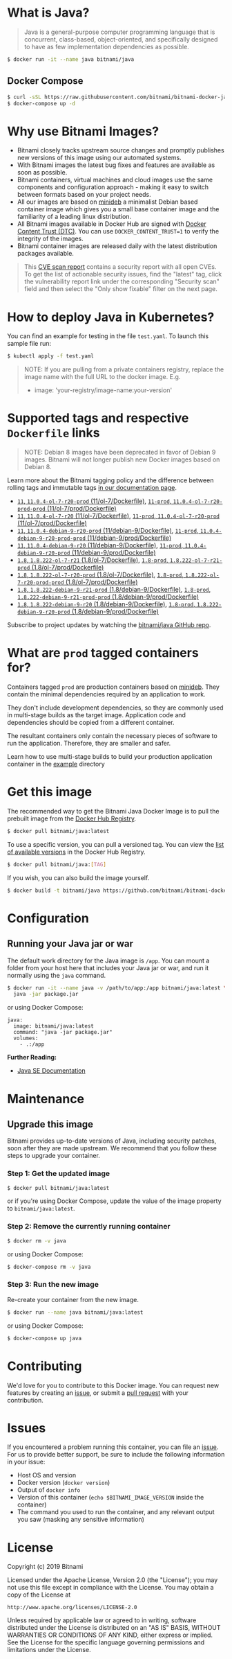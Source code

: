 # What is Java?

> Java is a general-purpose computer programming language that is concurrent, class-based, object-oriented, and specifically designed to have as few implementation dependencies as possible.

```bash
$ docker run -it --name java bitnami/java
```

## Docker Compose

```bash
$ curl -sSL https://raw.githubusercontent.com/bitnami/bitnami-docker-java/master/docker-compose.yml > docker-compose.yml
$ docker-compose up -d
```

# Why use Bitnami Images?

* Bitnami closely tracks upstream source changes and promptly publishes new versions of this image using our automated systems.
* With Bitnami images the latest bug fixes and features are available as soon as possible.
* Bitnami containers, virtual machines and cloud images use the same components and configuration approach - making it easy to switch between formats based on your project needs.
* All our images are based on [minideb](https://github.com/bitnami/minideb) a minimalist Debian based container image which gives you a small base container image and the familiarity of a leading linux distribution.
* All Bitnami images available in Docker Hub are signed with [Docker Content Trust (DTC)](https://docs.docker.com/engine/security/trust/content_trust/). You can use `DOCKER_CONTENT_TRUST=1` to verify the integrity of the images.
* Bitnami container images are released daily with the latest distribution packages available.


> This [CVE scan report](https://quay.io/repository/bitnami/java?tab=tags) contains a security report with all open CVEs. To get the list of actionable security issues, find the "latest" tag, click the vulnerability report link under the corresponding "Security scan" field and then select the "Only show fixable" filter on the next page.

# How to deploy Java in Kubernetes?

You can find an example for testing in the file `test.yaml`. To launch this sample file run:

```bash
$ kubectl apply -f test.yaml
```

> NOTE: If you are pulling from a private containers registry, replace the image name with the full URL to the docker image. E.g.
>
> - image: 'your-registry/image-name:your-version'

# Supported tags and respective `Dockerfile` links

> NOTE: Debian 8 images have been deprecated in favor of Debian 9 images. Bitnami will not longer publish new Docker images based on Debian 8.

Learn more about the Bitnami tagging policy and the difference between rolling tags and immutable tags [in our documentation page](https://docs.bitnami.com/containers/how-to/understand-rolling-tags-containers/).


- [`11`, `11.0.4-ol-7-r20-prod` (11/ol-7/Dockerfile)](https://github.com/bitnami/bitnami-docker-java/blob/11.0.4-ol-7-r20-prod/11/ol-7/Dockerfile), [`11-prod`, `11.0.4-ol-7-r20-prod-prod` (11/ol-7/prod/Dockerfile)](https://github.com/bitnami/bitnami-docker-java/blob/11.0.4-ol-7-r20-prod/11/ol-7/prod/Dockerfile)
- [`11`, `11.0.4-ol-7-r20` (11/ol-7/Dockerfile)](https://github.com/bitnami/bitnami-docker-java/blob/11.0.4-ol-7-r20/11/ol-7/Dockerfile), [`11-prod`, `11.0.4-ol-7-r20-prod` (11/ol-7/prod/Dockerfile)](https://github.com/bitnami/bitnami-docker-java/blob/11.0.4-ol-7-r20/11/ol-7/prod/Dockerfile)
- [`11`, `11.0.4-debian-9-r20-prod` (11/debian-9/Dockerfile)](https://github.com/bitnami/bitnami-docker-java/blob/11.0.4-debian-9-r20-prod/11/debian-9/Dockerfile), [`11-prod`, `11.0.4-debian-9-r20-prod-prod` (11/debian-9/prod/Dockerfile)](https://github.com/bitnami/bitnami-docker-java/blob/11.0.4-debian-9-r20-prod/11/debian-9/prod/Dockerfile)
- [`11`, `11.0.4-debian-9-r20` (11/debian-9/Dockerfile)](https://github.com/bitnami/bitnami-docker-java/blob/11.0.4-debian-9-r20/11/debian-9/Dockerfile), [`11-prod`, `11.0.4-debian-9-r20-prod` (11/debian-9/prod/Dockerfile)](https://github.com/bitnami/bitnami-docker-java/blob/11.0.4-debian-9-r20/11/debian-9/prod/Dockerfile)
- [`1.8`, `1.8.222-ol-7-r21` (1.8/ol-7/Dockerfile)](https://github.com/bitnami/bitnami-docker-java/blob/1.8.222-ol-7-r21/1.8/ol-7/Dockerfile), [`1.8-prod`, `1.8.222-ol-7-r21-prod` (1.8/ol-7/prod/Dockerfile)](https://github.com/bitnami/bitnami-docker-java/blob/1.8.222-ol-7-r21/1.8/ol-7/prod/Dockerfile)
- [`1.8`, `1.8.222-ol-7-r20-prod` (1.8/ol-7/Dockerfile)](https://github.com/bitnami/bitnami-docker-java/blob/1.8.222-ol-7-r20-prod/1.8/ol-7/Dockerfile), [`1.8-prod`, `1.8.222-ol-7-r20-prod-prod` (1.8/ol-7/prod/Dockerfile)](https://github.com/bitnami/bitnami-docker-java/blob/1.8.222-ol-7-r20-prod/1.8/ol-7/prod/Dockerfile)
- [`1.8`, `1.8.222-debian-9-r21-prod` (1.8/debian-9/Dockerfile)](https://github.com/bitnami/bitnami-docker-java/blob/1.8.222-debian-9-r21-prod/1.8/debian-9/Dockerfile), [`1.8-prod`, `1.8.222-debian-9-r21-prod-prod` (1.8/debian-9/prod/Dockerfile)](https://github.com/bitnami/bitnami-docker-java/blob/1.8.222-debian-9-r21-prod/1.8/debian-9/prod/Dockerfile)
- [`1.8`, `1.8.222-debian-9-r20` (1.8/debian-9/Dockerfile)](https://github.com/bitnami/bitnami-docker-java/blob/1.8.222-debian-9-r20/1.8/debian-9/Dockerfile), [`1.8-prod`, `1.8.222-debian-9-r20-prod` (1.8/debian-9/prod/Dockerfile)](https://github.com/bitnami/bitnami-docker-java/blob/1.8.222-debian-9-r20/1.8/debian-9/prod/Dockerfile)

Subscribe to project updates by watching the [bitnami/java GitHub repo](https://github.com/bitnami/bitnami-docker-java).

# What are `prod` tagged containers for?

Containers tagged `prod` are production containers based on [minideb](https://github.com/bitnami/minideb). They contain the minimal dependencies required by an application to work.

They don't include development dependencies, so they are commonly used in multi-stage builds as the target image. Application code and dependencies should be copied from a different container.

The resultant containers only contain the necessary pieces of software to run the application. Therefore, they are smaller and safer.

Learn how to use multi-stage builds to build your production application container in the [example](/example) directory

# Get this image

The recommended way to get the Bitnami Java Docker Image is to pull the prebuilt image from the [Docker Hub Registry](https://hub.docker.com/r/bitnami/java).

```bash
$ docker pull bitnami/java:latest
```

To use a specific version, you can pull a versioned tag. You can view the [list of available versions](https://hub.docker.com/r/bitnami/java/tags/) in the Docker Hub Registry.

```bash
$ docker pull bitnami/java:[TAG]
```

If you wish, you can also build the image yourself.

```bash
$ docker build -t bitnami/java https://github.com/bitnami/bitnami-docker-java.git
```

# Configuration

## Running your Java jar or war

The default work directory for the Java image is `/app`. You can mount a folder from your host here that includes your Java jar or war, and run it normally using the `java` command.

```bash
$ docker run -it --name java -v /path/to/app:/app bitnami/java:latest \
  java -jar package.jar
```

or using Docker Compose:

```
java:
  image: bitnami/java:latest
  command: "java -jar package.jar"
  volumes:
    - .:/app
```

**Further Reading:**

  - [Java SE Documentation](https://docs.oracle.com/javase/8/docs/api/)

# Maintenance

## Upgrade this image

Bitnami provides up-to-date versions of Java, including security patches, soon after they are made upstream. We recommend that you follow these steps to upgrade your container.

### Step 1: Get the updated image

```bash
$ docker pull bitnami/java:latest
```

or if you're using Docker Compose, update the value of the image property to `bitnami/java:latest`.

### Step 2: Remove the currently running container

```bash
$ docker rm -v java
```

or using Docker Compose:

```bash
$ docker-compose rm -v java
```

### Step 3: Run the new image

Re-create your container from the new image.

```bash
$ docker run --name java bitnami/java:latest
```

or using Docker Compose:

```bash
$ docker-compose up java
```

# Contributing

We'd love for you to contribute to this Docker image. You can request new features by creating an [issue](https://github.com/bitnami/bitnami-docker-java/issues), or submit a [pull request](https://github.com/bitnami/bitnami-docker-java/pulls) with your contribution.

# Issues

If you encountered a problem running this container, you can file an [issue](https://github.com/bitnami/bitnami-docker-java/issues). For us to provide better support, be sure to include the following information in your issue:

- Host OS and version
- Docker version (`docker version`)
- Output of `docker info`
- Version of this container (`echo $BITNAMI_IMAGE_VERSION` inside the container)
- The command you used to run the container, and any relevant output you saw (masking any sensitive
information)

# License

Copyright (c) 2019 Bitnami

Licensed under the Apache License, Version 2.0 (the "License");
you may not use this file except in compliance with the License.
You may obtain a copy of the License at

    http://www.apache.org/licenses/LICENSE-2.0

Unless required by applicable law or agreed to in writing, software
distributed under the License is distributed on an "AS IS" BASIS,
WITHOUT WARRANTIES OR CONDITIONS OF ANY KIND, either express or implied.
See the License for the specific language governing permissions and
limitations under the License.
